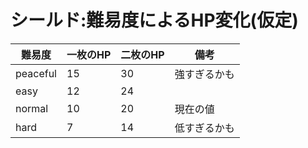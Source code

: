 # シールド:難易度によるHP変化(仮定)

|難易度|一枚のHP|二枚のHP|備考|
|-----|--------|-------|----|
|peaceful|15|30|強すぎるかも|
|easy|12|24||
|normal|10|20|現在の値|
|hard|7|14|低すぎるかも|